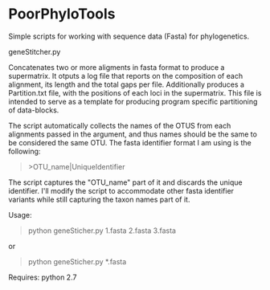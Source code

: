 # PoorPhyloTools
Simple scripts for working with sequence data (Fasta) for phylogenetics.

geneStitcher.py		

Concatenates two or more aligments in fasta format to produce a supermatrix. It otputs a log file that reports on the composition of each alignment, its length and the total gaps per file. Additionally produces a Partition.txt file, with the positions of each loci in the supermatrix. This file is intended to serve as a template for producing program specific partitioning of data-blocks.

The script automatically collects the names of the OTUS from each alignments passed in the argument, and thus names should be the same to be considered the same OTU. The fasta identifier format I am using is the following:

>\>OTU_name|UniqueIdentifier

The script captures the "OTU_name" part of it and discards the unique identifier. I'll modify the script to accommodate other fasta identifier variants while still capturing the taxon names part of it.

Usage:

>python geneSticher.py 1.fasta 2.fasta 3.fasta

or

>python geneSticher.py *.fasta

Requires:
python 2.7